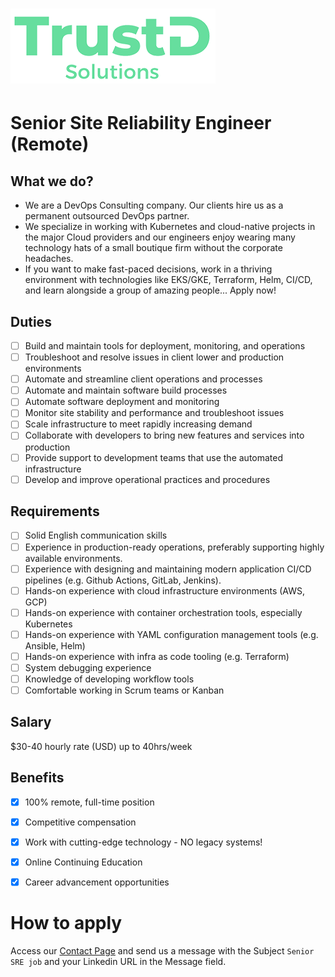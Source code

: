 # ![TrustD.Solutions](./images/logo-no-bg.png)

# Senior Site Reliability Engineer (Remote)

## What we do?
- We are a DevOps Consulting company. Our clients hire us as a permanent outsourced DevOps partner.
- We specialize in working with Kubernetes and cloud-native projects in the major Cloud providers 
and our engineers enjoy wearing many technology hats of a small boutique firm without the corporate headaches.
- If you want to make fast-paced decisions, work in a thriving environment with technologies like EKS/GKE, Terraform, Helm, CI/CD, and learn alongside a group of amazing people... Apply now!

## Duties
- [ ] Build and maintain tools for deployment, monitoring, and operations
- [ ] Troubleshoot and resolve issues in client lower and production environments
- [ ] Automate and streamline client operations and processes
- [ ] Automate and maintain software build processes
- [ ] Automate software deployment and monitoring
- [ ] Monitor site stability and performance and troubleshoot issues
- [ ] Scale infrastructure to meet rapidly increasing demand
- [ ] Collaborate with developers to bring new features and services into production
- [ ] Provide support to development teams that use the automated infrastructure
- [ ] Develop and improve operational practices and procedures

## Requirements
- [ ] Solid English communication skills
- [ ] Experience in production-ready operations, preferably supporting highly available environments.
- [ ] Experience with designing and maintaining modern application CI/CD pipelines (e.g. Github Actions, GitLab, Jenkins).
- [ ] Hands-on experience with cloud infrastructure environments (AWS, GCP)
- [ ] Hands-on experience with container orchestration tools, especially Kubernetes
- [ ] Hands-on experience with YAML configuration management tools (e.g. Ansible, Helm)
- [ ] Hands-on experience with infra as code tooling (e.g. Terraform) 
- [ ] System debugging experience
- [ ] Knowledge of developing workflow tools
- [ ] Comfortable working in Scrum teams or Kanban

## Salary
$30-40 hourly rate (USD) up to 40hrs/week

## Benefits
- [x] 100% remote, full-time position
- [x] Competitive compensation
- [x] Work with cutting-edge technology - NO legacy systems!
- [x] Online Continuing Education
- [x] Career advancement opportunities


# How to apply
Access our [Contact Page](https://trustd.solutions/contact/) and send us a message with the Subject `Senior SRE job` and your Linkedin URL in the Message field.